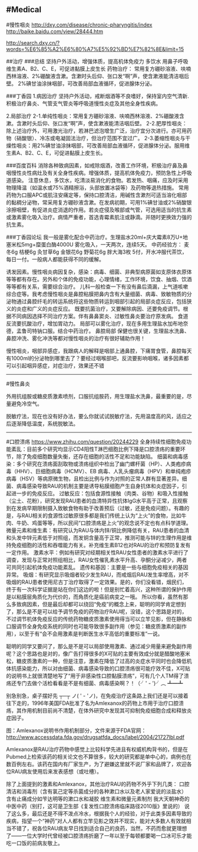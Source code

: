 #Medical
---
#慢性咽炎
http://dxy.com/disease/chronic-pharyngitis/index
http://baike.baidu.com/view/28444.htm

http://search.dxy.cn/?words=%E6%85%A2%E6%80%A7%E5%92%BD%E7%82%8E&limit=15

##治疗
###总结
坚持户外活动，增强体质，提高机体免疫力
多饮水
用鼻子呼吸
维生素A、B2、C、E，可促进黏膜上皮生长
药物治疗：
常用复方硼砂溶液、呋喃西林溶液、2%硼酸液含漱。含漱时头后仰、张口发“啊”声，使含漱液能清洁咽后壁。
2%碘甘油涂抹咽部，可改善局部血液循环，促进腺体分泌。

###丁香园
1.病因治疗
坚持户外活动，戒断烟酒等不良嗜好，保持室内空气清新.积极治疗鼻炎、气管支气管炎等呼吸道慢性炎症及其他全身性疾病。

2.局部治疗
2-1.单纯性咽炎：常用复方硼砂溶液、呋喃西林溶液、2%硼酸液含漱。含漱时头后仰、张口发“啊”声，使含漱液能清洁咽后壁。
2-2.肥厚性咽炎：除上述治疗外，可用激光治疗，若淋巴滤泡增生广泛，治疗宜分次进行。亦可用药物（硝酸银）、冷冻或电凝固法治疗，但治疗范围不宜过广。
2-3.萎缩性咽炎与干燥性咽炎：用2%碘甘油涂抹咽部，可改善局部血液循环，促进腺体分泌。服用维生素A、B2、C、E，可促进黏膜上皮生长。


###百度百科
消除各种致病因素，如戒除烟酒，改善工作环境，积极治疗鼻及鼻咽慢性炎性病灶及有关全身性疾病。增强体质，提高机体免疫力，预防急性上呼吸道感染。
注意休息，多饮水，吃清淡易消化的食物。若发热、咽痛，应及时采用物理降温（如温水或75%酒精擦浴，头部放置冰袋等）及药物等退热措施。
常用药物为口服APC或肌注安痛定等，保持口腔清洁，用碱性含漱剂可适当溶化咽部的黏稠分泌物，常采用复方硼砂液含漱。在发病初期，可用1%碘甘油或2%硝酸银涂擦咽壁，有促进炎症消退的作用。若炎症侵及喉部或气管，可选用适当的抗生素或激素雾化吸入治疗。病情严重者，首选青霉素肌注或静滴。并随时更换效力强的抗生素。

###丁香园论坛
我一般是雾化配合中药治疗。生理盐水20ml+庆大霉素8万U+地塞米松5mg+糜蛋白酶4000U 雾化吸入，一天两次，连续5天。 
中药经验方： 麦冬6g 桔梗6g 灸甘草6g 金银花6g 野菊花6g 胖大海3枚 5付，开水冲服代茶饮，每日一付。一般病人都能获得不同的缓解。

诱发因素。慢性咽炎病因复杂，感染：病毒、细菌、非典型病原菌如支原体衣原体等等都有存在。另外和个体的免疫功能，心理情绪，工作环境，饮食、抽烟、饮酒等等都有关系，需要综合治疗。
儿科一般检查一下有没有鼻后滴漏，上气道咳嗽综合症等。我考虑慢性咽炎是鼻腔粘膜把鼻内含有大量细菌、病毒、致敏物质的分泌物通过鼻腔纤毛的转运系统将这些物质转运到咽部引起的局部炎症反应，包括狭义的炎症和广义的炎症反应。
既要抗菌治疗，又要解除病因、还要免疫调节。根据不同病因选择不同治疗方案。伴有鼻鼻窦炎、过敏性鼻炎要治疗原发病。
食道反流要抗酸治疗，增加胃动力。
局部可以雾化治疗，现在多用生理盐水加布地奈德，孟鲁司特钠口服。结合中药治疗。
鼻腔局部 保健也很关键，生理盐水洗鼻、鼻腔冲洗、雾化冲洗等都对慢性咽炎的治疗有很好辅助作用！

慢性咽炎，咽部异感症，我跟病人的解释是咽部上通鼻腔，下痛胃食管，鼻腔每天有1000ml的分泌物到哪里去了？要经过咽喉部吧，反流要影响咽喉，诸多因素都可以引起咽异感症，对症治疗，效果还不错


---
#慢性鼻炎

外用抗组胺或糖皮质激素喷剂，口服抗组胺药，用生理盐水洗鼻，最重要的是，尽量避免冷空气。

脱敏疗法，现在也没有好办法，要么你就试试脱敏疗法，先用温度高的风，适应之后逐渐降低温度，系统脱敏法。


---
#口腔溃疡
https://www.zhihu.com/question/20244229
全身持续性细胞免疫功能紊乱：目前多个研究均显示CD4阳性T淋巴细胞比例下降是口腔溃疡的重要环节，除了免疫细胞数量失衡，还存在细胞的活性不足和功能缺陷。
细菌和病毒感染：多个研究在溃疡面刮取物或溃疡组织中检出了幽门螺杆菌（HP）、人类疱疹病毒（HHV）、巨细胞病毒（HCMV）、EB 病毒、人乳头瘤病毒（HPV）和单纯疱疹病毒（HSV）等病原微生物，且检出比例与作为对照的正常人群有显著差异。细菌、病毒感染导致RAU的机制主要是诱导粘膜细胞产生自身抗体和炎症因子，引起进一步的免疫反应。
过敏反应：包括食源性接触（肉类、谷物）和吸入性接触（尘土、花粉），研究发现RAU患者的血清特异性抗体IgG水平高于正常，且观察到在发病早期限制摄入致敏食物有助于改善预后（过敏，还是免疫问题）。有趣的是，与RAU相关的食源性过敏原很多都是我们传统上认为“上火”的食物，比如牛肉、牛奶、鸡蛋等等，所以民间“口腔溃疡是上火”的观念说不定也有点科学道理。
微量元素和维生素：有研究认为RAU与体内锌/铜比例降低有关，RAU患者的血清和头发中锌元素低于对照组，而发铜含量高于正常，推测可能与锌的生理作用是维持免疫细胞的活性和吞噬能力有关。补充维生素B12也对RAU的治疗和预防复发有一定作用。
激素水平：例如有研究对经期相关性RAU女性患者的激素水平进行了调查，发现与正常对照组相比，RAU女性催乳素水平升高、孕酮分泌减少，两者可共同引起机体免疫功能紊乱。
遗传和基因：主要是一些与细胞免疫相关的基因异常。
吸烟：有研究显示吸烟者较少发生RAU，而戒烟后RAU发生率增高，对不吸烟的RAU患者使用尼古丁治疗取得了一定效果。是的，你们没看错，烟民们，终于有一次科学证据是站在你们这边的啦！但是别忙着高兴，这种所谓的保护作用是以粘膜层角质化为代价的，而角质化是癌前病变之一哦。
所以你看，虽然有那么多致病因素，但是最后却都可以绕回“免疫”的概念上来，聪明的同学肯定想到了，那么是不是可以给予调节免疫的药物治疗RAU呢，没错，这个思路是对的，不过调节机体免疫反应的传统药物糖皮质激素使用得当可以立竿见影，但在静脉和口服调节全身免疫系统的同时也可能导致很多副作用（参见：糖皮质激素的副作用），以至于有“会不会用激素是判断医生水平高低的重要标准”一说。

聪明的同学又要问了，那么是不是可以局部使用激素、通过减少用量来避免副作用呢？这个思路也是对的，像广告打得很多的X可贴的主要有效成分就是醋酸地塞米松，糖皮质激素的一种，但是注意，激素在降低了过高的炎症水平同时也会降低机体抗感染能力，所以对由细菌、病毒感染导致的口腔溃疡很可能疗效不佳，X可贴的说明书上就很清楚地写了“用于非感染性口腔黏膜溃疡”，可有几个人TM得了溃疡还专门去做个活检看看是不是有细菌、病毒感染啊？！（╯' - ')╯︵ ┻━┻ 

别急别急，桌子摆好先 ┬─┬ ノ( ' - 'ノ)，在免疫治疗这条路上我们还是可以接着往下走的，1996年美国FDA批准了名为Amlexanox的药物上市用于治疗口腔溃疡，其作用机制目前尚不清楚，在体外研究中发现其可抑制免疫细胞合成和释放炎症因子。

图：Amlexanox说明书作用机制部分，文件来源于FDA官网：http://www.accessdata.fda.gov/drugsatfda_docs/label/2004/21727lbl.pdf

Amlexanox是RAU治疗药物中感觉上比较科学先进且有权威机构背书的，但是在Pubmed上检索该药的相关论文也不算很多，较大的研究都是单中心的，病例也在数百例左右。该药在国内有厂家生产，为了避嫌这里就不说厂家和品牌了，欢迎各位RAU病友使用后来发表感想（或吐槽）。

除了上面提到的激素和Amlexanox，其他治疗RAU的药物不外乎下列几类：
口腔清洁和消毒剂（含有氯己定等杀菌成分的各种漱口水以及老人家爱说的淡盐水）
含有止痛成分如苄达明等的漱口水和凝胶
维生素和微量元素制剂
我大天朝神奇的中医中药（别打，这可是卫生部《复发性口腔溃疡临床路径2010版》里说的）
说了这么多，最后还是不得不泼点冷水，根据我个人的经验，对于此类多因素导致的疾病，指望一个“神药”对人人都有立竿见影之效并不现实，能对大多数人有效就相当不错了，祝各位RAU病友早日找到适合自己的良药，当然，不药而愈就更理想了——一位大学时代曾经被口腔溃疡折磨了一年以至于每顿都要喝一口冰可乐才能吃一口饭的前病友敬上。














